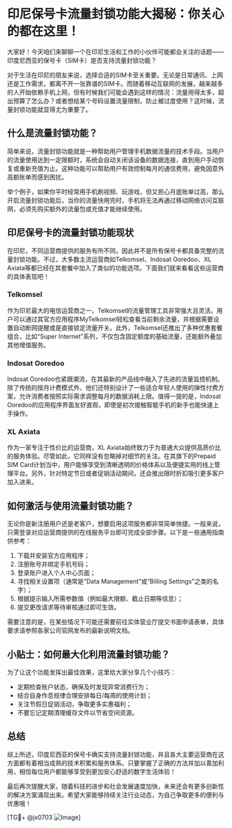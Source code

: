 # 印尼保号卡流量封锁功能大揭秘：你关心的都在这里！

大家好！今天咱们来聊聊一个在印尼生活和工作的小伙伴可能都会关注的话题——印度尼西亚的保号卡（SIM卡）是否支持流量封锁功能？

对于生活在印尼的朋友来说，选择合适的SIM卡至关重要。无论是日常通讯、上网还是工作需求，都离不开一张靠谱的SIM卡。而随着移动互联网的发展，越来越多的人开始依赖手机上网，但有时候我们可能会遇到这样的情况：流量用得太多，超出预算了怎么办？或者想给某个号码设置流量限制，防止被过度使用？这时候，流量封锁功能就显得尤为重要了。

## 什么是流量封锁功能？

简单来说，流量封锁功能就是一种帮助用户管理手机数据流量的技术手段。当用户的流量使用达到一定限额时，系统会自动关闭该设备的数据连接，直到用户手动恢复或重新充值为止。这种功能可以帮助用户有效控制每月的通信费用，避免因意外高额账单而感到困扰。

举个例子，如果你平时经常用手机刷视频、玩游戏，但又担心月底账单过高，那么开启流量封锁功能后，当你的流量快用完时，手机将无法再通过移动网络访问互联网，必须先购买额外的流量包或充值才能继续使用。

## 印尼保号卡的流量封锁功能现状

在印尼，不同运营商提供的服务有所不同，因此并不是所有保号卡都具备完整的流量封锁功能。不过，大多数主流运营商如Telkomsel、Indosat Ooredoo、XL Axiata等都已经在其套餐中加入了类似的功能选项。下面我们就来看看这些运营商的具体表现吧！

### Telkomsel

作为印尼最大的电信运营商之一，Telkomsel的流量管理工具非常强大且灵活。用户可以通过其官方应用程序MyTelkomsel轻松查看当前剩余流量，并根据需要设置自动断网提醒或是直接锁定流量开关。此外，Telkomsel还推出了多种优惠套餐组合，比如“Super Internet”系列，不仅包含固定额度的基础流量，还能额外叠加其他增值服务。

### Indosat Ooredoo

Indosat Ooredoo也紧跟潮流，在其最新的产品线中融入了先进的流量监控机制。除了传统的按月计费模式外，他们还特别设计了一些适合年轻人使用的弹性付费方案，允许消费者按照实际需求调整每月的数据消耗上限。值得一提的是，Indosat Ooredoo的应用程序界面友好直观，即使是初次接触智能手机的新手也能快速上手操作。

### XL Axiata

作为一家专注于性价比的运营商，XL Axiata始终致力于为普通大众提供高质价比的服务体验。尽管如此，它同样没有忽略掉对细节的关注。在其旗下的Prepaid SIM Card计划当中，用户能够享受到清晰透明的价格体系以及便捷实用的线上管理平台。另外，针对特定节日或者促销活动期间，还会推出限时折扣吸引更多客户加入进来。

## 如何激活与使用流量封锁功能？

无论你是新注册用户还是老客户，想要启用这项服务都非常简单快捷。一般来说，只需登录对应运营商提供的在线服务平台即可完成全部步骤。以下是一些通用指南供参考：

1. 下载并安装官方应用程序；
2. 注册账号并绑定手机号码；
3. 登录账户进入个人中心页面；
4. 寻找相关设置项（通常是“Data Management”或“Billing Settings”之类的名字）；
5. 根据提示输入所需参数值（例如最大限额、截止日期等信息）；
6. 提交更改请求等待审核通过即可生效。

需要注意的是，在某些情况下可能还需要前往实体营业厅提交书面申请表单，具体要求请参照各家公司官网发布的最新说明文档。

## 小贴士：如何最大化利用流量封锁功能？

为了让这个功能发挥出最佳效果，这里给大家分享几个小技巧：
- 定期检查账户状态，确保及时发现异常消费行为；
- 结合自身作息规律合理安排每日/每周的使用计划；
- 关注节假日促销活动，争取更多实惠福利；
- 不要忘记定期清理缓存文件以节省空间资源。

## 总结

综上所述，印度尼西亚的保号卡确实支持流量封锁功能，并且各大主要运营商在这方面都有着相当成熟的技术积累和服务体系。只要掌握了正确的方法并加以善加利用，相信每位用户都能够享受到更加安心舒适的数字生活体验！

最后再次提醒大家，随着科技的进步和社会发展速度加快，未来还会有更多创新性的解决方案涌现出来。希望大家能够持续关注行业动态，为自己争取更多的便利与优惠哦！

[TG💪+ @jx0703 ![Image](https://github.com/user-attachments/assets/dbca1d08-cadb-493c-b0ec-ad6f7a83f270)]